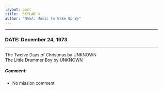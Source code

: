 ```yaml
---
layout: post
title:  SKYLAB 4
author: "NASA: Music to Wake Up By"
---
```


----
### DATE: December 24, 1973
----
The Twelve Days of Christmas by UNKNOWN<br />The Little Drummer Boy by UNKNOWN

##### Comment:
* No mission comment

